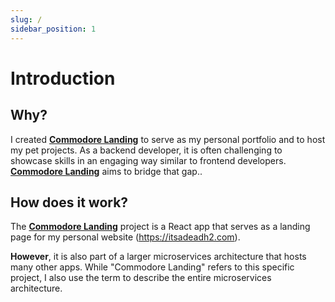 ```yaml
---
slug: /
sidebar_position: 1
---
```


# Introduction


## Why?

I created **[Commodore Landing](https://itsadeadh2.com)** to serve as my personal portfolio and to host my
pet projects. As a backend developer, it is often challenging to showcase skills in an engaging way similar
to frontend developers. **[Commodore Landing](https://itsadeadh2.com)** aims to bridge that gap..

## How does it work?

The **[Commodore Landing](https://itsadeadh2.com)** project is a React app that serves as a landing page for 
my personal website (https://itsadeadh2.com).
  
**However**, it is also part of a larger microservices architecture that hosts many other apps. While "Commodore Landing"
refers to this specific project, I also use the term to describe the entire microservices architecture.
